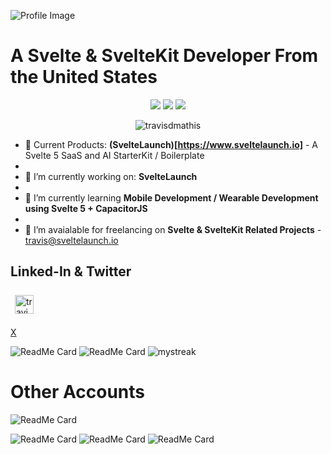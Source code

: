 ![Profile Image](p3.jpg)

<!-- <h1 align="center">Hi 👋, I'm Travis</h1> -->
<!-- <img width=100% title="Travis Mathis" alt="Travis Mathis" src="https://capsule-render.vercel.app/api?type=waving&color=gradient&customColorList=6,11,25&height=190&section=header&text=Travis.Mathis&fontSize=42&fontColor=fff&animation=twinkling&fontAlignY=32"/> -->

# A Svelte & SvelteKit Developer From the United States

<div align="center"  >
  <img src="https://img.shields.io/badge/Svelte-FF3E00.svg?style=for-the-badge&logo=Svelte&logoColor=white" />
  <img src="https://img.shields.io/badge/Supabase-3FCF8E.svg?style=for-the-badge&logo=Supabase&logoColor=white" />
  <img src="https://img.shields.io/badge/Tailwind%20CSS-06B6D4.svg?style=for-the-badge&logo=Tailwind-CSS&logoColor=white" />
</div>

<p align="center"> <img src="https://komarev.com/ghpvc/?username=travisdmathis&label=Profile%20views&color=0e75b6&style=flat" alt="travisdmathis" /> </p>

- 🚀 Current Products: **(SvelteLaunch)[https://www.sveltelaunch.io]** - A Svelte 5 SaaS and AI StarterKit / Boilerplate
- 
- 🔭 I’m currently working on: **SvelteLaunch**
- 
- 🌱 I’m currently learning **Mobile Development / Wearable Development using Svelte 5 + CapacitorJS**
- 
- 👯 I’m avaialable for freelancing on **Svelte & SvelteKit Related Projects** - travis@sveltelaunch.io

<h2 align="left">Linked-In & Twitter</h2>

<p align="left">
<a   href="https://www.linkedin.com/in/travis-m-43443b16/" target="blank"><img style="margin:7px;" align="center" src="https://raw.githubusercontent.com/rahuldkjain/github-profile-readme-generator/master/src/images/icons/Social/linked-in-alt.svg" alt="travisdmathis" height="30" width target="blank"></a>
  
<a href="https://x.com/sveltelaunch" target="blank">  X  </a>
</p>

![ReadMe Card](https://github-readme-stats.vercel.app/api/top-langs?username=travisdmathis&show_icons=true&locale=en&layout=compact&theme=tokyonight)
![ReadMe Card](https://github-readme-stats.vercel.app/api?username=travisdmathis&show_icons=true&locale=en&theme=tokyonight)
<img src="https://github-readme-streak-stats.herokuapp.com/?user=travisdmathis&theme=tokyonight" alt="mystreak"/>

# Other Accounts

![ReadMe Card](https://github-readme-stats.vercel.app/api/top-langs?organization=grillwork&show_icons=true&locale=en&layout=compact&theme=tokyonight)

![ReadMe Card](https://github-readme-stats.vercel.app/api?organization=grillwork&show_icons=true&locale=en&theme=tokyonight)
![ReadMe Card](https://github-readme-stats.vercel.app/api/top-langs?username=alleycatdev&show_icons=true&locale=en&layout=compact&theme=tokyonight)
![ReadMe Card](https://github-readme-stats.vercel.app/api?username=alleycatdev&show_icons=true&locale=en&theme=tokyonight)
